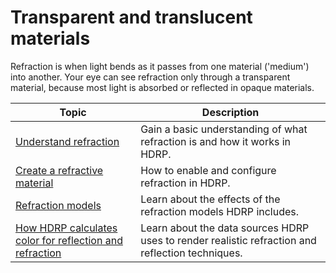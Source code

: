 # Transparent and translucent materials

Refraction is when light bends as it passes from one material ('medium') into another. Your eye can see refraction only through a transparent material, because most light is absorbed or reflected in opaque materials.

| Topic                                   | Description |
|-----------------------------------------|-------------|
| [Understand refraction](understand-refraction.md) | Gain a basic understanding of what refraction is and how it works in HDRP. |
| [Create a refractive material](create-a-refractive-material.md) | How to enable and configure refraction in HDRP.|
| [Refraction models](refraction-models.md) | Learn about the effects of the refraction models HDRP includes.|
| [How HDRP calculates color for reflection and refraction](how-hdrp-calculates-color-for-reflection-and-refraction.md) | Learn about the data sources HDRP uses to render realistic refraction and reflection techniques. |

